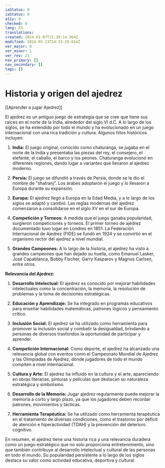 ```yaml
---
iaStatus: 0
iaStatus: 0
a11y: 0
checked: 0
lang: ES
translations: 
created: 2024-01-07T21:30:14.364Z
modified: 2024-03-13T14:33:29.654Z
ver_major: 0
ver_minor: 1
ver_rev: 21
nav_primary: []
nav_secondary: []
tags: []
---
```

# Historia y origen del ajedrez

[[Aprender a jugar Ajedrez]]

El ajedrez es un antiguo juego de estrategia que se cree que tiene sus raíces en el norte de la India, alrededor del siglo VI d.C. A lo largo de los siglos, se ha extendido por todo el mundo y ha evolucionado en un juego internacional con una rica tradición y cultura. Algunos hitos históricos incluyen:

1. **India:** El juego original, conocido como chaturanga, se jugaba en el norte de la India y presentaba las piezas del rey, el consejero, el elefante, el caballo, el barco y los peones. Chaturanga evolucionó en diferentes regiones, dando lugar a variantes que llevaron al ajedrez moderno.

2. **Persia:** El juego se difundió a través de Persia, donde se le dio el nombre de "shatranj". Los árabes adoptaron el juego y lo llevaron a Europa durante su expansión.

3. **Europa:** El ajedrez llegó a Europa en la Edad Media, y a lo largo de los siglos se adaptó y cambió. Las reglas modernas del ajedrez comenzaron a consolidarse en el siglo XV en el sur de Europa.

4. **Competición y Torneos:** A medida que el juego ganaba popularidad, surgieron competiciones y torneos. El primer torneo de ajedrez documentado tuvo lugar en Londres en 1851. La Federación Internacional de Ajedrez (FIDE) se fundó en 1924 y se convirtió en el organismo rector del ajedrez a nivel mundial.

5. **Grandes Campeones:** A lo largo de la historia, el ajedrez ha visto a grandes campeones que han dejado su huella, como Emanuel Lasker, José Capablanca, Bobby Fischer, Garry Kasparov y Magnus Carlsen, entre otros.

**Relevancia del Ajedrez:**

1. **Desarrollo Intelectual:** El ajedrez es conocido por mejorar habilidades intelectuales como la concentración, la memoria, la resolución de problemas y la toma de decisiones estratégicas.

2. **Educación y Aprendizaje:** Se ha integrado en programas educativos para enseñar habilidades matemáticas, patrones lógicos y pensamiento crítico.

3. **Inclusión Social:** El ajedrez se ha utilizado como herramienta para promover la inclusión social y combatir la desigualdad, brindando a personas de diversos trasfondos la oportunidad de participar y aprender.

4. **Competición Internacional:** Como deporte, el ajedrez ha alcanzado una relevancia global con eventos como el Campeonato Mundial de Ajedrez y las Olimpiadas de Ajedrez, donde jugadores de todo el mundo compiten a nivel internacional.

5. **Cultura y Arte:** El ajedrez ha influido en la cultura y el arte, apareciendo en obras literarias, pinturas y películas que destacan su naturaleza estratégica y simbolismo.

6. **Desarrollo de la Memoria:** Jugar ajedrez regularmente puede mejorar la memoria a corto y largo plazo, ya que los jugadores deben recordar patrones, movimientos y tácticas.

7. **Herramienta Terapéutica:** Se ha utilizado como herramienta terapéutica en el tratamiento de diversas condiciones, como el trastorno por déficit de atención e hiperactividad (TDAH) y la prevención del deterioro cognitivo.

En resumen, el ajedrez tiene una historia rica y una relevancia duradera como un juego estratégico que no solo proporciona entretenimiento, sino que también contribuye al desarrollo intelectual y cultural de las personas en todo el mundo. Su popularidad persistente a lo largo de los siglos destaca su valor como actividad educativa, deportiva y cultural.